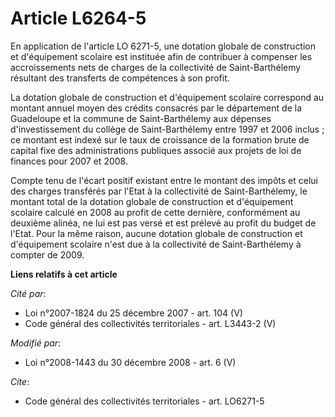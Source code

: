 # Article L6264-5

En application de l'article LO 6271-5, une dotation globale de construction et d'équipement scolaire est instituée afin de
contribuer à compenser les accroissements nets de charges de la collectivité de Saint-Barthélemy résultant des transferts de
compétences à son profit. 

La dotation globale de construction et d'équipement scolaire correspond au montant annuel moyen des crédits consacrés par le
département de la Guadeloupe et la commune de Saint-Barthélemy aux dépenses d'investissement du collège de Saint-Barthélemy
entre 1997 et 2006 inclus ; ce montant est indexé sur le taux de croissance de la formation brute de capital fixe des
administrations publiques associé aux projets de loi de finances pour 2007 et 2008. 

Compte tenu de l'écart positif existant entre le montant des impôts et celui des charges transférés par l'Etat à la
collectivité de Saint-Barthélemy, le montant total de la dotation globale de construction et d'équipement scolaire calculé en
2008 au profit de cette dernière, conformément au deuxième alinéa, ne lui est pas versé et est prélevé au profit du budget de
l'Etat. Pour la même raison, aucune dotation globale de construction et d'équipement scolaire n'est due à la collectivité de
Saint-Barthélemy à compter de 2009.

**Liens relatifs à cet article**

_Cité par_:

  - Loi n°2007-1824 du 25 décembre 2007 - art. 104 (V)
  - Code général des collectivités territoriales - art. L3443-2 (V)

_Modifié par_:

  - Loi n°2008-1443 du 30 décembre 2008 - art. 6 (V)

_Cite_:

  - Code général des collectivités territoriales - art. LO6271-5
